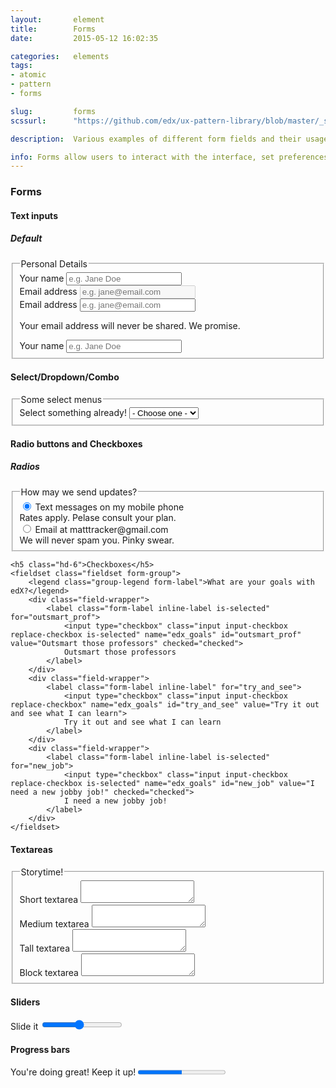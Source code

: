 ```yaml
---
layout:       element
title:        Forms
date:         2015-05-12 16:02:35

categories:   elements
tags:
- atomic
- pattern
- forms

slug:         forms
scssurl:      "https://github.com/edx/ux-pattern-library/blob/master/_src/static/sass/components/_forms.scss"

description:  Various examples of different form fields and their usage and options.

info: Forms allow users to interact with the interface, set preferences, and enter any necessary personal information. They also form the base of individual exercises within each class.
---
```


<h3 class="hd-4 example-set-hd">Forms</h3>
<h4 class="hd-5">Text inputs</h4>
<div class="example-set">
    <h5 class="hd-6">Default</h5>
    <fieldset class="fieldset">
        <legend class="group-legend is-hidden">Personal Details</legend>
        <div class="field-wrapper">
            <label class="form-label" for="full_name_default">Your name</label>
            <input class="input input-text" type="text" name="full_name_default" id="full_name_default" placeholder="e.g. Jane Doe" required>
        </div>
        <div class="field-wrapper">
            <label class="form-label" for="email_address_default">Email address</label>
            <input class="input input-text" type="email" name="email_address_default" id="email_address_default" placeholder="e.g. jane@email.com" disabled>
        </div>
        <div class="field-wrapper">
            <label class="form-label" for="email_address_default_helper">Email address</label>
            <input class="input input-text" type="email" name="email_address_default_helper" id="email_address_default_helper" placeholder="e.g. jane@email.com" aria-describedby="email_address_default_helper" required>
            <div class="helper-text" id="email_address_default_helper">
                <p>Your email address will never be shared. We promise.</p>
            </div>
        </div>
        <div class="field-wrapper">
            <label class="form-label" for="full_name_simple">Your name</label>
            <input class="input input-text input-simple" type="text" name="full_name_simple" id="full_name_simple" placeholder="e.g. Jane Doe" required>
        </div>
    </fieldset>
</div>

<h4 class="hd-5">Select/Dropdown/Combo</h4>
<div class="example-set">
    <fieldset class="fieldset">
        <legend class="group-legend is-hidden">Some select menus</legend>
        <div class="field-wrapper">
            <label class="form-label" for="select_01">Select something already!</label>
            <select class="input input-select replace-select" name="select_01" id="select_01">
                <option>- Choose one -</option>
                <option value="Mary">Mary</option>
                <option value="had">had</option>
                <option value="a">a</option>
                <option value="Little">Little</option>
                <option value="Lamb">Lamb</option>
            </select>
        </div>
    </fieldset>
</div>

<h4 class="hd-5">Radio buttons and Checkboxes</h4>
<div class="example-set">
    <h5 class="hd-6">Radios</h5>
    <fieldset class="fieldset form-group">
        <legend class="group-legend form-label">How may we send updates?</legend>
        <div class="field-wrapper">
            <label class="form-label inline-label" for="updates_mobile_text">
                <input type="radio" class="input input-radio replace-radio" name="updates_notifications" id="updates_mobile_text" value="Mobile text messages" aria-describedby="updates_mobile_text_helper" checked="checked">
                Text messages on my mobile phone
            </label>
            <div class="helper-text" id="updates_mobile_text_helper">Rates apply. Pelase consult your plan.</div>
        </div>
        <div class="field-wrapper">
            <label class="form-label inline-label" for="updates_email">
                <input type="radio" class="input input-radio replace-radio" name="updates_notifications" id="updates_email" value="Email messages" aria-describedby="updates_email_helper">
                Email at matttracker@gmail.com
            </label>
            <div class="helper-text" id="updates_email_helper">We will never spam you. Pinky swear.</div>
        </div>
    </fieldset>

    <h5 class="hd-6">Checkboxes</h5>
    <fieldset class="fieldset form-group">
        <legend class="group-legend form-label">What are your goals with edX?</legend>
        <div class="field-wrapper">
            <label class="form-label inline-label is-selected" for="outsmart_prof">
                <input type="checkbox" class="input input-checkbox replace-checkbox is-selected" name="edx_goals" id="outsmart_prof" value="Outsmart those professors" checked="checked">
                Outsmart those professors
            </label>
        </div>
        <div class="field-wrapper">
            <label class="form-label inline-label" for="try_and_see">
                <input type="checkbox" class="input input-checkbox replace-checkbox" name="edx_goals" id="try_and_see" value="Try it out and see what I can learn">
                Try it out and see what I can learn
            </label>
        </div>
        <div class="field-wrapper">
            <label class="form-label inline-label is-selected" for="new_job">
                <input type="checkbox" class="input input-checkbox replace-checkbox is-selected" name="edx_goals" id="new_job" value="I need a new jobby job!" checked="checked">
                I need a new jobby job!
            </label>
        </div>
    </fieldset>
</div>

<h4 class="hd-5">Textareas</h4>
<div class="example-set">
    <fieldset class="fieldset">
        <legend class="group-lebend is-hidden">Storytime!</legend>
        <div class="field-wrapper">
            <label class="form-label" for="textarea_01">Short textarea</label>
            <textarea class="textarea input-textarea textarea-short" name="textarea_01" id="textarea_01"></textarea>
        </div>
        <div class="field-wrapper">
            <label class="form-label" for="textarea_02">Medium textarea</label>
            <textarea class="textarea input-textarea textarea-medium" name="textarea_02" id="textarea_02"></textarea>
        </div>
        <div class="field-wrapper">
            <label class="form-label" for="textarea_03">Tall textarea</label>
            <textarea class="textarea input-textarea textarea-tall" name="textarea_03" id="textarea_03"></textarea>
        </div>
        <div class="field-wrapper">
            <label class="form-label" for="textarea_04">Block textarea</label>
            <textarea class="textarea input-textarea textarea-medium textarea-block" name="textarea_04" id="textarea_04"></textarea>
        </div>
    </fieldset>
</div>

<h4 class="hd-5">Sliders</h4>
<div class="example-set">
    <div class="form-group">
        <div class="field-wrapper">
            <label class="form-label" for="slider_01">Slide it</label>
            <input type="range" class="slider input-slider" name="slider_01" id="slider_01" min="1" max="12" step="1" value="6" role="slider" aria-min="1" aria-max="12" aria-now="6">
        </div>
    </div>
</div>

<h4 class="hd-5">Progress bars</h4>
<div class="example-set">
    <div class="form-group">
        <div class="field-wrapper">
            <label class="form-label" for="progress_01">You're doing great! Keep it up!</label>
            <progress class="progress input-progress" name="progress_01" id="progress_01" role="progressbar" value="50" max="100" aria-valuenow="50" aria-valuemax="100"></progress>
        </div>
    </div>
</div>